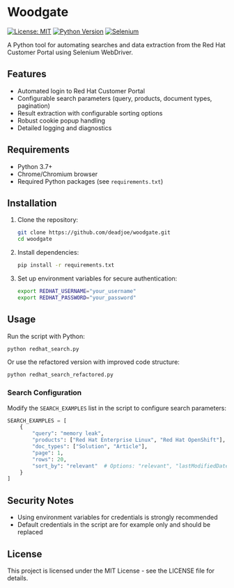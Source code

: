 # Woodgate

[![License: MIT](https://img.shields.io/badge/License-MIT-yellow.svg)](https://opensource.org/licenses/MIT)
[![Python Version](https://img.shields.io/badge/python-3.7%2B-blue)](https://www.python.org/downloads/)
[![Selenium](https://img.shields.io/badge/Selenium-4.0%2B-green)](https://www.selenium.dev/)

A Python tool for automating searches and data extraction from the Red Hat Customer Portal using Selenium WebDriver.

## Features

- Automated login to Red Hat Customer Portal
- Configurable search parameters (query, products, document types, pagination)
- Result extraction with configurable sorting options
- Robust cookie popup handling
- Detailed logging and diagnostics

## Requirements

- Python 3.7+
- Chrome/Chromium browser
- Required Python packages (see `requirements.txt`)

## Installation

1. Clone the repository:
   ```bash
   git clone https://github.com/deadjoe/woodgate.git
   cd woodgate
   ```

2. Install dependencies:
   ```bash
   pip install -r requirements.txt
   ```

3. Set up environment variables for secure authentication:
   ```bash
   export REDHAT_USERNAME="your_username"
   export REDHAT_PASSWORD="your_password"
   ```

## Usage

Run the script with Python:

```bash
python redhat_search.py
```

Or use the refactored version with improved code structure:

```bash
python redhat_search_refactored.py
```

### Search Configuration

Modify the `SEARCH_EXAMPLES` list in the script to configure search parameters:

```python
SEARCH_EXAMPLES = [
    {
        "query": "memory leak",
        "products": ["Red Hat Enterprise Linux", "Red Hat OpenShift"],
        "doc_types": ["Solution", "Article"],
        "page": 1,
        "rows": 20,
        "sort_by": "relevant"  # Options: "relevant", "lastModifiedDate desc", "lastModifiedDate asc"
    }
]
```

## Security Notes

- Using environment variables for credentials is strongly recommended
- Default credentials in the script are for example only and should be replaced

## License

This project is licensed under the MIT License - see the LICENSE file for details.